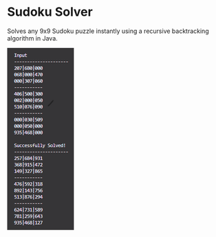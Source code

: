 # Sudoku Solver

Solves any 9x9 Sudoku puzzle instantly using a recursive backtracking algorithm in Java.

![](sudoku-solver-example.png)
